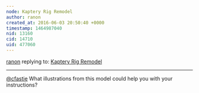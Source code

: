 ```yaml
---
node: Kaptery Rig Remodel
author: ranon
created_at: 2016-06-03 20:50:40 +0000
timestamp: 1464987040
nid: 13160
cid: 14710
uid: 477060
---
```




[ranon](../profile/ranon) replying to: [Kaptery Rig Remodel](../notes/ranon/06-03-2016/kaptery-rig-remodel)

----
[@cfastie](/profile/cfastie) What illustrations from this model could help you with your instructions?